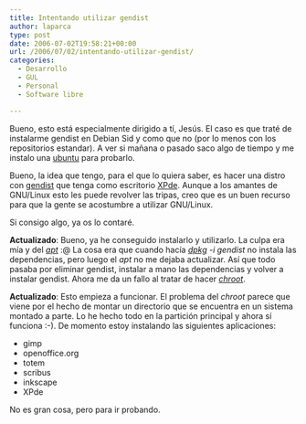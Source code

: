 ```yaml
---
title: Intentando utilizar gendist
author: laparca
type: post
date: 2006-07-02T19:58:21+00:00
url: /2006/07/02/intentando-utilizar-gendist/
categories:
  - Desarrollo
  - GUL
  - Personal
  - Software libre

---
```

Bueno, esto está especialmente dirigido a tí, Jesús. El caso es que traté de instalarme gendist en Debian Sid y como que no (por lo menos con los repositorios estandar). A ver si mañana o pasado saco algo de tiempo y me instalo una <a target="_blank" title="Distribución GNU/Linux Ubuntu" href="http://www.ubuntu.com/">ubuntu</a> para probarlo.

Bueno, la idea que tengo, para el que lo quiera saber, es hacer una distro con <a target="_blank" title="Generador de distribuciones Live CD" href="https://forja.rediris.es/projects/gendist/">gendist</a> que tenga como escritorio <a target="_blank" title="Gestor de escritorio con un estilo semejante al de MS Windows XP" href="http://www.xpde.com/index.php">XPde</a>. Aunque a los amantes de GNU/Linux esto les puede revolver las tripas, creo que es un buen recurso para que la gente se acostumbre a utilizar GNU/Linux.

Si consigo algo, ya os lo contaré.

**Actualizado**: Bueno, ya he conseguido instalarlo y utilizarlo. La culpa era mía y del _<a target="_blank" href="http://en.wikipedia.org/wiki/Advanced_Packaging_Tool">apt</a>_ :@ La cosa era que cuando hacía _<a target="_blank" href="http://en.wikipedia.org/wiki/Dpkg">dpkg</a> -i gendist_ no instala las dependencias, pero luego el _apt_ no me dejaba actualizar. Así que todo pasaba por eliminar gendist, instalar a mano las dependencias y volver a instalar gendist. Ahora me da un fallo al tratar de hacer _<a target="_blank" href="http://en.wikipedia.org/wiki/Chroot">chroot</a>_.

**Actualizado**: Esto empieza a funcionar. El problema del _chroot_ parece que viene por el hecho de montar un directorio que se encuentra en un sistema montado a parte. Lo he hecho todo en la partición principal y ahora sí funciona :-). De momento estoy instalando las siguientes aplicaciones:

  * gimp
  * openoffice.org
  * totem
  * scribus
  * inkscape
  * XPde

No es gran cosa, pero para ir probando.